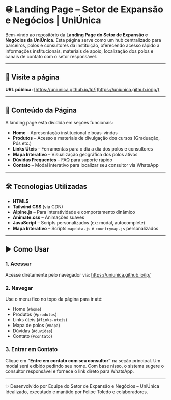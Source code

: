 # 🌐 Landing Page – Setor de Expansão e Negócios | UniÚnica

Bem-vindo ao repositório da **Landing Page do Setor de Expansão e Negócios da UniÚnica**. Esta página serve como um hub centralizado para parceiros, polos e consultores da instituição, oferecendo acesso rápido a informações institucionais, materiais de apoio, localização dos polos e canais de contato com o setor responsável.

---

## 📌 Visite a página

**URL pública:** [https://uniunica.github.io/lp/](https://uniunica.github.io/lp/)

---

## 📂 Conteúdo da Página

A landing page está dividida em seções funcionais:

- **Home** – Apresentação institucional e boas-vindas
- **Produtos** – Acesso a materiais de divulgação dos cursos (Graduação, Pós etc.)
- **Links Úteis** – Ferramentas para o dia a dia dos polos e consultores
- **Mapa Interativo** – Visualização geográfica dos polos ativos
- **Dúvidas Frequentes** – FAQ para suporte rápido
- **Contato** – Modal interativo para localizar seu consultor via WhatsApp

---

## 🛠️ Tecnologias Utilizadas

- **HTML5**  
- **Tailwind CSS** (via CDN)  
- **Alpine.js** – Para interatividade e comportamento dinâmico  
- **Animate.css** – Animações suaves  
- **JavaScript** – Scripts personalizados (ex: modal, autocomplete)  
- **Mapa Interativo** – Scripts `mapdata.js` e `countrymap.js` personalizados

---

## ▶️ Como Usar

### 1. **Acessar**
Acesse diretamente pelo navegador via:
https://uniunica.github.io/lp/


### 2. **Navegar**
Use o menu fixo no topo da página para ir até:

- Home (`#home`)
- Produtos (`#produtos`)
- Links úteis (`#links-uteis`)
- Mapa de polos (`#mapa`)
- Dúvidas (`#duvidas`)
- Contato (`#contato`)

### 3. **Entrar em Contato**
Clique em **"Entre em contato com seu consultor"** na seção principal. Um modal será exibido pedindo seu nome. Com base nisso, o sistema sugere o consultor responsável e fornece o link direto para WhatsApp.

---

✨ Desenvolvido por
Equipe do Setor de Expansão e Negócios – UniÚnica
Idealizado, executado e mantido por Felipe Toledo e colaboradores.